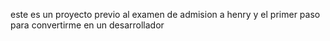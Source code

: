 este es un proyecto previo al examen de admision a henry y el primer paso para convertirme en un desarrollador 
